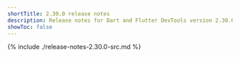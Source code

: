 ```yaml
---
shortTitle: 2.30.0 release notes
description: Release notes for Dart and Flutter DevTools version 2.30.0.
showToc: false
---
```


{% include ./release-notes-2.30.0-src.md %}
